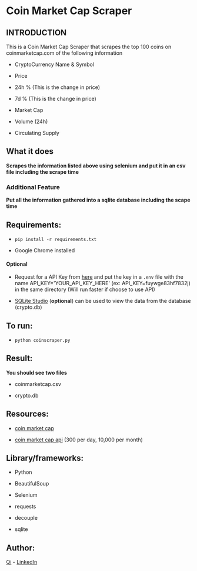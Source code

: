 # Coin Market Cap Scraper

## INTRODUCTION
This is a Coin Market Cap Scraper that scrapes the top 100 coins on coinmarketcap.com of the following information

* CryptoCurrency Name & Symbol

* Price

* 24h % (This is the change in price)

* 7d % (This is the change in price)

* Market Cap

* Volume (24h)

* Circulating Supply


## What it does

**Scrapes the information listed above using selenium and put it in an csv file including the scrape time**

### Additional Feature

**Put all the information gathered into a sqlite database including the scape time**


## Requirements:

* ```pip install -r requirements.txt```

* Google Chrome installed


#### Optional
* Request for a API Key from [here](https://coinmarketcap.com/api/) and put the key in a `.env` file with the name API_KEY='YOUR_API_KEY_HERE' (ex: API_KEY=fuywge83hf7832j) in the same directory (Will run faster if choose to use API)

* [SQLite Studio](https://sqlitestudio.pl/) (**optional**) can be used to view the data from the database (crypto.db)


## To run:

* ```python coinscraper.py```

## Result:

**You should see two files**

* coinmarketcap.csv 

* crypto.db 


## Resources:

* [coin market cap](https://coinmarketcap.com/) 

* [coin market cap api](https://coinmarketcap.com/api/) (300 per day, 10,000 per month)


## Library/frameworks:

* Python

* BeautifulSoup

* Selenium

* requests

* decouple

* sqlite


## Author:

[Qi](https://github.com/swordwielder/discordStockBot/graphs/contributors) - [LinkedIn](https://www.linkedin.com/in/qifchen/)
